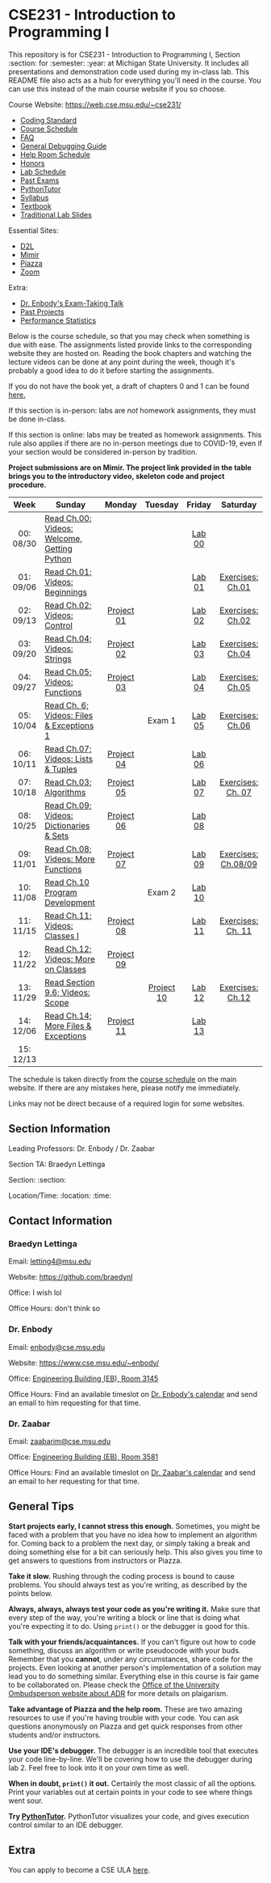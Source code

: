 # CSE231 - Introduction to Programming I
This repository is for CSE231 - Introduction to Programming I, Section :section: for :semester: :year: at Michigan State University. It includes all presentations and demonstration code used during my in-class lab. This README file also acts as a hub for everything you'll need in the course. You can use this instead of the main course website if you so choose.

Course Website: https://web.cse.msu.edu/~cse231/
  - [Coding Standard](https://web.cse.msu.edu/~cse231/Online/General/coding.standard.html)
  - [Course Schedule](https://web.cse.msu.edu/~cse231/Online/due_dates.html)
  - [FAQ](https://web.cse.msu.edu/~cse231/Online/General/FAQ.html)
  - [General Debugging Guide](https://www.cse.msu.edu/~cse231/Online/debugging.pdf)
  - [Help Room Schedule](https://web.cse.msu.edu/~cse231/Online/General/ta.consulting.SS20.html)
  - [Honors](https://web.cse.msu.edu/~cse231/Online/Honors/)
  - [Lab Schedule](https://www.cse.msu.edu/~cse231/Online/General/schedule.labs.SS20.html)
  - [Past Exams](https://web.cse.msu.edu/~cse231/Online/Exams/)
  - [PythonTutor](http://pythontutor.com/)
  - [Syllabus](SYLLABUS.md)
  - [Textbook](https://www.pearson.com/us/higher-education/product/Punch-Practice-of-Computing-Using-Python-The-3rd-Edition/9780134379760.html)
  - [Traditional Lab Slides](https://web.cse.msu.edu/~cse231/Online/mini-lectures/)
  
Essential Sites:
  - [D2L](https://d2l.msu.edu/d2l/home)
  - [Mimir](https://class.mimir.io/)
  - [Piazza](https://piazza.com/)
  - [Zoom](https://msu.zoom.us/meeting)
  
Extra:
  - [Dr. Enbody's Exam-Taking Talk](https://www.youtube.com/watch?v=rLopE19HjTY&feature=youtu.be)
  - [Past Projects](https://www.cse.msu.edu/~cse231/PracticeOfComputingUsingPython/)
  - [Performance Statistics](https://msugrades.com/course/CSE/231/RICHARD_J_ENBODY)

Below is the course schedule, so that you may check when something is due with ease. The assignments listed provide links to the corresponding website they are hosted on. Reading the book chapters and watching the lecture videos can be done at any point during the week, though it's probably a good idea to do it before starting the assignments. 

If you do not have the book yet, a draft of chapters 0 and 1 can be found [here.](https://web.cse.msu.edu/~cse231/Online/chapter0_and_1.pdf) 

If this section is in-person: labs are *not* homework assignments, they must be done in-class. 

If this section is online: labs may be treated as homework assignments. This rule also applies if there are no in-person meetings due to COVID-19, even if your section would be considered in-person by tradition. 

**Project submissions are on Mimir. The project link provided in the table brings you to the introductory video, skeleton code and project procedure.**

<table>
    <thead>
      <tr>
        <th>Week</th>
        <th>Sunday</th>
        <th>Monday</th>
        <th>Tuesday</th>
        <th>Friday</th>
        <th>Saturday</th>
      </tr>
    </thead>
    <tbody>
      <tr>
        <td align="center">00: 08/30</td>
        <td><a href="https://www.cse.msu.edu/~cse231/Online/week0.html">Read Ch.00; Videos: Welcome, Getting Python</a></td>
        <td align="center"></td>
        <td align="center"></td>
        <td align="center"><a href="Lab%2000">Lab 00</a></td>
        <td align="center"></td>
      </tr>
      <tr>
        <td align="center">01: 09/06</td>
        <td><a href="https://www.cse.msu.edu/~cse231/Online/beginnings.html">Read Ch.01; Videos: Beginnings</a></td>
        <td align="center"></td>
        <td align="center"></td>
        <td align="center"><a href="Lab%2001">Lab 01</a></td>
        <td align="center"><a href="https://class.mimir.io">Exercises: Ch.01</a></td>
      </tr>
      <tr>
        <td align="center">02: 09/13</td>
        <td><a href="https://www.cse.msu.edu/~cse231/Online/control.html">Read Ch.02; Videos: Control</a></td>
        <td align="center"><a href="Project%2001">Project 01</a></td>
        <td align="center"></td>
        <td align="center"><a href="Lab%2002">Lab 02</a></td>
        <td align="center"><a href="https://class.mimir.io">Exercises: Ch.02</a></td>
      </tr>
      <tr>
        <td align="center">03: 09/20</td>
        <td><a href="https://www.cse.msu.edu/~cse231/Online/strings.html">Read Ch.04; Videos: Strings</a></td>
        <td align="center"><a href="Project%2002">Project 02</a></td>
        <td align="center"></td>
        <td align="center"><a href="Lab%2003">Lab 03</a></td>
        <td align="center"><a href="https://class.mimir.io">Exercises: Ch.04</a></td>
      </tr>
      <tr>
        <td align="center">04: 09/27</td>
        <td><a href="https://www.cse.msu.edu/~cse231/Online/functions.html">Read Ch.05; Videos: Functions</a></td>
        <td align="center"><a href="Project%2003">Project 03</a></td>
        <td align="center"></td>
        <td align="center"><a href="Lab%2004">Lab 04</a></td>
        <td align="center"><a href="https://class.mimir.io">Exercises: Ch.05</a></td>
      </tr>
      <tr>
        <td align="center">05: 10/04</td>
        <td><a href="https://www.cse.msu.edu/~cse231/Online/files1.html">Read Ch. 6; Videos: Files &amp; Exceptions 1</a></td>
        <td align="center"></td>
        <td align="center">Exam 1</td>
        <td align="center"><a href="Lab%2005">Lab 05</a></td>
        <td align="center"><a href="https://class.mimir.io">Exercises: Ch.06</a></td>
      </tr>
      <tr>
        <td align="center">06: 10/11</td>
        <td><a href="https://www.cse.msu.edu/~cse231/Online/lists.html">Read Ch.07; Videos: Lists &amp; Tuples</a></td>
        <td align="center"><a href="Project%2004">Project 04</a></td>
        <td align="center"></td>
        <td align="center"><a href=Lab%2006">Lab 06</a></td>
        <td align="center"></td>
      </tr>
      <tr>
        <td align="center">07: 10/18</td>
        <td><a href="https://www.cse.msu.edu/~cse231/Online/algorithms.html">Read Ch.03; Algorithms</a></td>
        <td align="center"><a href="Project%2005">Project 05</a></td>
        <td align="center"></td>
        <td align="center"><a href="Lab%2007">Lab 07</a></td>
        <td align="center"><a href="https://class.mimir.io">Exercises: Ch. 07</a></td>
      </tr>
      <tr>
        <td align="center">08: 10/25</td>
        <td><a href="https://www.cse.msu.edu/~cse231/Online/dictionaries.html">Read Ch.09; Videos: Dictionaries &amp; Sets</a></td>
        <td align="center"><a href="Project%2006">Project 06</a></td>
        <td align="center"></td>
        <td align="center"><a href="Lab%2008">Lab 08</a></td>
      </tr>
      <tr>
        <td align="center">09: 11/01</td>
        <td><a href="https://www.cse.msu.edu/~cse231/Online/functionsII.html">Read Ch.08; Videos: More Functions</a></td>
        <td align="center"><a href="Project%2007">Project 07</a></td>
        <td align="center"></td>
        <td align="center"><a href="Lab%2009">Lab 09</a></td>
        <td align="center"><a href="https://class.mimir.io">Exercises: Ch.08/09</a></td>
      </tr>
      <tr>
        <td align="center">10: 11/08</td>
        <td><a href="https://www.cse.msu.edu/~cse231/Online/program_development.html">Read Ch.10 Program Development</a></td>
        <td align="center"></td>
        <td align="center">Exam 2</td>
        <td align="center"><a href="Lab%2010">Lab 10</a></td>
        <td align="center"></td>
      </tr>
      <tr>
        <td align="center">11: 11/15</td>
        <td><a href="https://www.cse.msu.edu/~cse231/Online/classesI.html">Read Ch.11; Videos: Classes I</a></td>
        <td align="center"><a href="Project%2008">Project 08</a></td>
        <td align="center"></td>
        <td align="center"><a href="Lab%2011">Lab 11</a></td>
        <td align="center"><a href="https://class.mimir.io">Exercises: Ch. 11</a></td>
      </tr>
      <tr>
        <td align="center">12: 11/22</td>
        <td><a href="https://www.cse.msu.edu/~cse231/Online/classesII.html">Read Ch.12; Videos: More on Classes</a></td>
        <td align="center"><a href="Project%2009">Project 09</a></td>
        <td align="center"></td>
        <td align="center"></td>
        <td align="center"></td>
      </tr>
      <tr>
        <td align="center">13: 11/29</td>
        <td><a href="https://www.cse.msu.edu/~cse231/Online/scope.html">Read Section 9.6; Videos: Scope</a></td>
        <td align="center"></td>
        <td align="center"><a href="Project%2010">Project 10</a></td>
        <td align="center"><a href="Lab%2012">Lab 12</a></td>
        <td align="center"><a href="https://class.mimir.io">Exercises: Ch.12</a></td>
      </tr>
      <tr>
        <td align="center">14: 12/06</td>
        <td><a href="https://www.cse.msu.edu/~cse231/Online/exceptions.html">Read Ch.14; More Files &amp; Exceptions</a></td>
        <td align="center"><a href="Project%2011">Project 11</a></td>
        <td align="center"></td>
        <td align="center"><a href="Lab%2013">Lab 13</a></td>
        <td align="center"></td>
      </tr>
      <tr>
        <td align="center">15: 12/13</td>
        <td></td>
        <td align="center"></td>
        <td align="center"></td>
        <td align="center"></td>
        <td align="center"></td>
      </tr>
    </tbody>
</table>

The schedule is taken directly from the [course schedule](https://web.cse.msu.edu/~cse231/Online/due_dates.html) on the main website. If there are any mistakes here, please notify me immediately.

Links may not be direct because of a required login for some websites.

## Section Information

Leading Professors: Dr. Enbody / Dr. Zaabar

Section TA: Braedyn Lettinga

Section: :section:

Location/Time: :location: :time:

## Contact Information

### Braedyn Lettinga
Email: letting4@msu.edu

Website: https://github.com/braedynl

Office: I wish lol

Office Hours: don't think so

### Dr. Enbody
Email: enbody@cse.msu.edu

Website: https://www.cse.msu.edu/~enbody/

Office: [Engineering Building (EB), Room 3145](https://www.google.com/maps/place/Engineering+Building/@42.7249397,-84.4835239,17z/data=!3m1!4b1!4m5!3m4!1s0x8822c27d94c0dddf:0x5bad697ea8a8837c!8m2!3d42.7249358!4d-84.4813352)

Office Hours: Find an available timeslot on [Dr. Enbody's calendar](https://calendar.google.com/calendar/embed?src=enbody@gmail.com&ctz=America/New_York) and send an email to him requesting for that time.

### Dr. Zaabar
Email: zaabarim@cse.msu.edu

Office: [Engineering Building (EB), Room 3581](https://www.google.com/maps/place/Engineering+Building/@42.7249397,-84.4835239,17z/data=!3m1!4b1!4m5!3m4!1s0x8822c27d94c0dddf:0x5bad697ea8a8837c!8m2!3d42.7249358!4d-84.4813352)

Office Hours: Find an available timeslot on [Dr. Zaabar's calendar](https://calendar.google.com/calendar/embed?src=imenzaabar7%40gmail.com&ctz=America%2FDetroit) and send an email to her requesting for that time.

## General Tips

**Start projects early, I cannot stress this enough.**
Sometimes, you might be faced with a problem that you have no idea how to implement an algorithm for. Coming back to a problem the next day, or simply taking a break and doing something else for a bit can seriously help.
This also gives you time to get answers to questions from instructors or Piazza.

**Take it slow.** Rushing through the coding process is bound to cause problems. You should always test as you're writing, as described by the points below. 

**Always, always, always test your code as you're writing it.** Make sure that every step of the way, you're writing a block or line that is doing what you're expecting it to do. Using `print()` or the debugger is good for this. 

**Talk with your friends/acquaintances.** If you can't figure out how to code something, discuss an algorithm or write pseudocode with your buds. Remember that you **cannot**, under any circumstances, share code for the projects. Even looking at another person's implementation of a solution may lead you to do something similar. Everything else in this course is fair game to be collaborated on. Please check the [Office of the University Ombudsperson website about ADR](https://ombud.msu.edu) for more details on plaigarism.

**Take advantage of Piazza and the help room.** These are two amazing resources to use if you're having trouble with your code. You can ask questions anonymously on Piazza and get quick responses from other students and/or instructors.

**Use your IDE's debugger.** The debugger is an incredible tool that executes your code line-by-line. We'll be covering how to use the debugger during lab 2. Feel free to look into it on your own time as well. 

**When in doubt, `print()` it out.** Certainly the most classic of all the options. Print your variables out at certain points in your code to see where things went sour.

**Try [PythonTutor](http://pythontutor.com/).** PythonTutor visualizes your code, and gives execution control similar to an IDE debugger.

## Extra

You can apply to become a CSE ULA [here](https://www.cse.msu.edu/Resources/EmploymentStudents.php).
